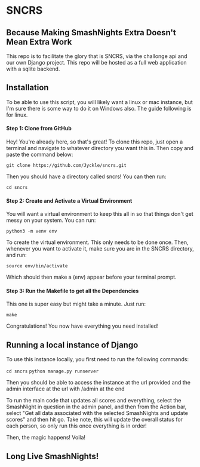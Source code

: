 # SNCRS

## Because Making SmashNights Extra Doesn't Mean Extra Work

This repo is to facilitate the glory that is SNCRS, via the challonge api and our own Django project. This repo will be hosted as a full web application with a sqlite backend.

## Installation

To be able to use this script, you will likely want a linux or mac instance, but I'm sure there is some way to do it on Windows also. The guide following is for linux.

#### Step 1: Clone from GitHub

Hey! You're already here, so that's great! To clone this repo, just open a terminal and navigate to whatever directory you want this in. Then copy and paste the command below:

`git clone https://github.com/Jyckle/sncrs.git`

Then you should have a directory called sncrs! You can then run:

`cd sncrs`

#### Step 2: Create and Activate a Virtual Environment

You will want a virtual environment to keep this all in so that things don't get messy on your system. You can run:

`python3 -m venv env`

To create the virtual environment. This only needs to be done once.
Then, whenever you want to activate it, make sure you are in the SNCRS directory, and run:

`source env/bin/activate`

Which should then make a (env) appear before your terminal prompt.

#### Step 3: Run the Makefile to get all the Dependencies

This one is super easy but might take a minute. Just run:

`make`

Congratulations! You now have everything you need installed!

## Running a local instance of Django

To use this instance locally, you first need to run the following commands:

`cd sncrs`
`python manage.py runserver`

Then you should be able to access the instance at the url provided and the admin interface at the url with /admin at the end

To run the main code that updates all scores and everything, select the SmashNight in question in the admin panel, and then from the Action bar, select "Get all data associated with the selected SmashNights and update scores" and then hit go. Take note, this will update the overall status for each person, so only run this once everything is in order!

Then, the magic happens! Voila!

## Long Live SmashNights!
